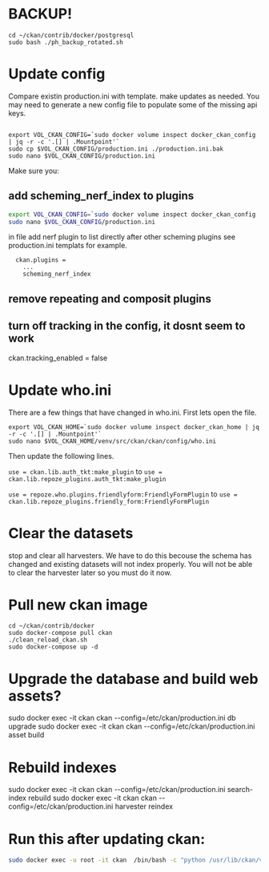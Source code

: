 # BACKUP!
```
cd ~/ckan/contrib/docker/postgresql
sudo bash ./ph_backup_rotated.sh
```
# Update config
Compare existin production.ini with template. make updates as needed. You may need to generate a new config file to populate some of the missing api keys.
```

```
```
export VOL_CKAN_CONFIG=`sudo docker volume inspect docker_ckan_config | jq -r -c '.[] | .Mountpoint'`
sudo cp $VOL_CKAN_CONFIG/production.ini ./production.ini.bak
sudo nano $VOL_CKAN_CONFIG/production.ini
```
Make sure you:

## add scheming_nerf_index to plugins

```bash
export VOL_CKAN_CONFIG=`sudo docker volume inspect docker_ckan_config | jq -r -c '.[] | .Mountpoint'`
sudo nano $VOL_CKAN_CONFIG/production.ini
```

in file add nerf plugin to list directly after other scheming plugins see production.ini templats for example.
```
  ckan.plugins =
    ...
    scheming_nerf_index
```

## remove repeating and composit plugins

## turn off tracking in the config, it dosnt seem to work
ckan.tracking_enabled = false

# Update who.ini
There are a few things that have changed in who.ini. First lets open the file.
```
export VOL_CKAN_HOME=`sudo docker volume inspect docker_ckan_home | jq -r -c '.[] | .Mountpoint'`
sudo nano $VOL_CKAN_HOME/venv/src/ckan/ckan/config/who.ini
```
Then update the following lines.

`use = ckan.lib.auth_tkt:make_plugin`
to
`use = ckan.lib.repoze_plugins.auth_tkt:make_plugin`

`use = repoze.who.plugins.friendlyform:FriendlyFormPlugin`
to
`use = ckan.lib.repoze_plugins.friendly_form:FriendlyFormPlugin`

# Clear the datasets
stop and clear all harvesters. We have to do this becouse the schema has changed and existing datasets
will not index properly. You will not be able to clear the harvester later so you must do it now.

# Pull new ckan image
```
cd ~/ckan/contrib/docker
sudo docker-compose pull ckan
./clean_reload_ckan.sh
sudo docker-compose up -d
```

# Upgrade the database and build web assets?
sudo docker exec -it ckan ckan  --config=/etc/ckan/production.ini db upgrade
sudo docker exec -it ckan ckan  --config=/etc/ckan/production.ini asset build

# Rebuild indexes
sudo docker exec -it ckan ckan --config=/etc/ckan/production.ini search-index rebuild
sudo docker exec -it ckan ckan --config=/etc/ckan/production.ini harvester reindex

# Run this after updating ckan:
```bash
sudo docker exec -u root -it ckan  /bin/bash -c "python /usr/lib/ckan/venv/src/ckan/ckan/migration/migrate_package_activity.py -c /etc/ckan/production.ini"
```
